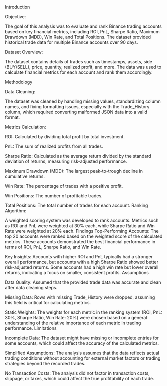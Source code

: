 Introduction

Objective:

The goal of this analysis was to evaluate and rank Binance trading accounts based on key financial metrics, including ROI, PnL, Sharpe Ratio, Maximum Drawdown (MDD), Win Rate, and Total Positions. The dataset provided historical trade data for multiple Binance accounts over 90 days.

Dataset Overview:

The dataset contains details of trades such as timestamps, assets, side (BUY/SELL), price, quantity, realized profit, and more. The data was used to calculate financial metrics for each account and rank them accordingly.

Methodology

Data Cleaning:

The dataset was cleaned by handling missing values, standardizing column names, and fixing formatting issues, especially with the Trade_History column, which required converting malformed JSON data into a valid format.

Metrics Calculation:

ROI: Calculated by dividing total profit by total investment.

PnL: The sum of realized profits from all trades.

Sharpe Ratio: Calculated as the average return divided by the standard deviation of returns, measuring risk-adjusted performance.

Maximum Drawdown (MDD): The largest peak-to-trough decline in cumulative returns.

Win Rate: The percentage of trades with a positive profit.

Win Positions: The number of profitable trades.

Total Positions: The total number of trades for each account.
Ranking Algorithm:

A weighted scoring system was developed to rank accounts. Metrics such as ROI and PnL were weighted at 30% each, while Sharpe Ratio and Win Rate were weighted at 20% each.
Findings
Top-Performing Accounts: The top 20 accounts were ranked based on the weighted score of the calculated metrics. These accounts demonstrated the best financial performance in terms of ROI, PnL, Sharpe Ratio, and Win Rate.

Key Insights: Accounts with higher ROI and PnL typically had a stronger overall performance, but accounts with a high Sharpe Ratio showed better risk-adjusted returns. Some accounts had a high win rate but lower overall returns, indicating a focus on smaller, consistent profits.
Assumptions

Data Quality: Assumed that the provided trade data was accurate and clean after data cleaning steps.

Missing Data: Rows with missing Trade_History were dropped, assuming this field is critical for calculating metrics.

Static Weights: The weights for each metric in the ranking system (ROI, PnL: 30%, Sharpe Ratio, Win Rate: 20%) were chosen based on a general understanding of the relative importance of each metric in trading performance.
Limitations

Incomplete Data: The dataset might have missing or incomplete entries for some accounts, which could affect the accuracy of the calculated metrics.

Simplified Assumptions: The analysis assumes that the data reflects actual trading conditions without accounting for external market factors or trading strategies beyond the recorded trades.

No Transaction Costs: The analysis did not factor in transaction costs, slippage, or taxes, which could affect the true profitability of each trade.

